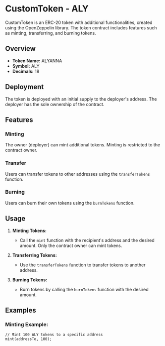 # CustomToken - ALY

CustomToken is an ERC-20 token with additional functionalities, created using the OpenZeppelin library. The token contract includes features such as minting, transferring, and burning tokens.

## Overview

- **Token Name:** ALYANNA
- **Symbol:** ALY
- **Decimals:** 18

## Deployment

The token is deployed with an initial supply to the deployer's address. The deployer has the sole ownership of the contract.

## Features

### Minting

The owner (deployer) can mint additional tokens. Minting is restricted to the contract owner.

### Transfer

Users can transfer tokens to other addresses using the `transferTokens` function.

### Burning

Users can burn their own tokens using the `burnTokens` function.

## Usage

1. **Minting Tokens:**
   - Call the `mint` function with the recipient's address and the desired amount. Only the contract owner can mint tokens.

2. **Transferring Tokens:**
   - Use the `transferTokens` function to transfer tokens to another address.

3. **Burning Tokens:**
   - Burn tokens by calling the `burnTokens` function with the desired amount.

## Examples

### Minting Example:

```solidity
// Mint 100 ALY tokens to a specific address
mint(addressTo, 100);
